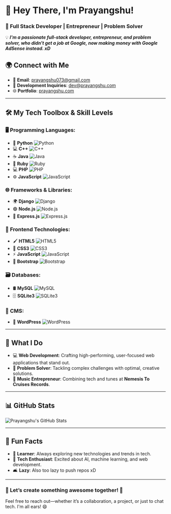 # 👋 Hey There, I'm Prayangshu!  
### 🚀 Full Stack Developer | Entrepreneur | Problem Solver  

💡 ***I'm a passionate full-stack developer, entrepreneur, and problem solver, who didn't get a job at Google, now making money with Google AdSense instead. xD***

## 🌍 Connect with Me  
- 📧 **Email**: [prayangshu073@gmail.com](mailto:prayangshu073@gmail.com)  
- 💼 **Development Inquiries**: [dev@prayangshu.com](mailto:dev@prayangshu.com)  
- 🌐 **Portfolio**: [prayangshu.com](https://prayangshu.com)

---

## 🛠️ My Tech Toolbox & Skill Levels

### 🖥️ **Programming Languages**:
- 🐍 **Python** ![Python](https://progress-bar.dev/93)  
- 💻 **C++** ![C++](https://progress-bar.dev/75)  
- ☕ **Java** ![Java](https://progress-bar.dev/55)  
- 💎 **Ruby** ![Ruby](https://progress-bar.dev/50)  
- 💻 **PHP** ![PHP](https://progress-bar.dev/73)  
- ⚙️ **JavaScript** ![JavaScript](https://progress-bar.dev/90)

### 🌐 **Frameworks & Libraries**:
- 🌍 **Django** ![Django](https://progress-bar.dev/93)  
- 🟢 **Node.js** ![Node.js](https://progress-bar.dev/90)  
- 🚀 **Express.js** ![Express.js](https://progress-bar.dev/90)

### 🎨 **Frontend Technologies**:
- 🖌️ **HTML5** ![HTML5](https://progress-bar.dev/90)  
- 🎨 **CSS3** ![CSS3](https://progress-bar.dev/90)  
- ⚡ **JavaScript** ![JavaScript](https://progress-bar.dev/90)  
- 💎 **Bootstrap** ![Bootstrap](https://progress-bar.dev/93)

### 🗃️ **Databases**:
- 🛢️ **MySQL** ![MySQL](https://progress-bar.dev/75)  
- 🗄️ **SQLite3** ![SQLite3](https://progress-bar.dev/75)  

### 🔧 **CMS**:
- 📄 **WordPress** ![WordPress](https://progress-bar.dev/100)

---

## 🎯 What I Do
- 💻 **Web Development**: Crafting high-performing, user-focused web applications that stand out.  
- 🧠 **Problem Solver**: Tackling complex challenges with optimal, creative solutions.  
- 🎵 **Music Entrepreneur**: Combining tech and tunes at **Nemesis To Cruises Records**.

---

## 📊 GitHub Stats  

![Prayangshu's GitHub Stats](https://github-readme-stats.vercel.app/api?username=prayangshu&show_icons=true&theme=radical)

---

## 🎉 Fun Facts  
- 🌱 **Learner**: Always exploring new technologies and trends in tech.
- 🤖 **Tech Enthusiast**: Excited about AI, machine learning, and web development.
- 🛋️ **Lazy**: Also too lazy to push repos xD

---

### 🚀 Let’s create something awesome together! 🚀  
Feel free to reach out—whether it’s a collaboration, a project, or just to chat tech. I'm all ears! 😄

